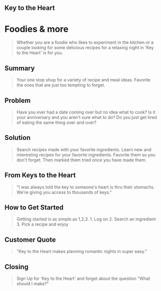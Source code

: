 ## Key to the Heart ##
  

# Foodies & more ## 
> Whether you are a foodie who likes to experiment in the kitchen or a couple looking for some delicious recipes for a relaxing night in 'Key to the Heart' is for you. 
 
 
## Summary ## 
> Your one stop shop for a variety of recipe and meal ideas. Favorite the ones that are just too tempting to forget. 
 
 
## Problem ## 
> Have you ever had a date coming over but no idea what to cook? Is it your anniversary and you aren't sure what to do? Do you just get tired of eating the same thing over and over? 
 
 
## Solution ## 
> Search recipes made with your favorite ingredients. Learn new and interesting recipes for your favorite ingredients. 
Favorite them so you don't forget. Then marked them tried once you have made them.
 
 
## From Keys to the Heart ## 
> "I was always told the key to someone's heart is thru their stomachs. We're giving you access to thousands of keys." 
 
 
## How to Get Started ## 
> Getting started is as simple as 1,2,3. 1. Log on 2. Search an ingredient 3. Pick a recipe and enjoy 
 
 
## Customer Quote ## 
> "Key to the Heart makes planning romantic nights in super easy." 
 
 
## Closing ## 
> Sign Up for 'Key to the Heart' and forget about the question "What should I make?"
